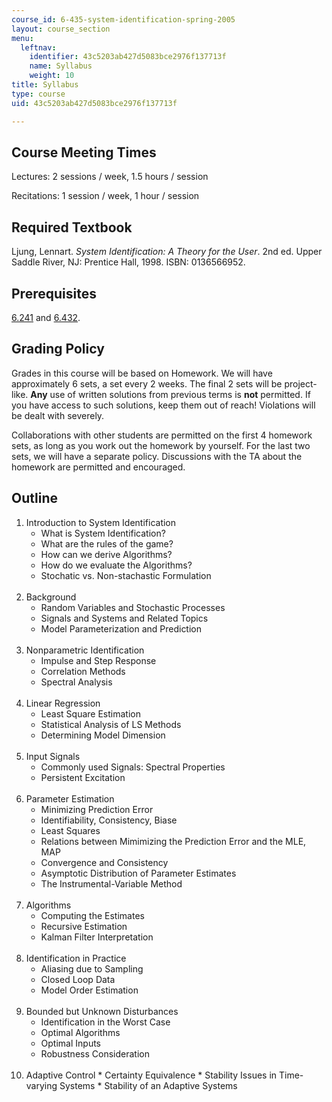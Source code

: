 ```yaml
---
course_id: 6-435-system-identification-spring-2005
layout: course_section
menu:
  leftnav:
    identifier: 43c5203ab427d5083bce2976f137713f
    name: Syllabus
    weight: 10
title: Syllabus
type: course
uid: 43c5203ab427d5083bce2976f137713f

---
```


Course Meeting Times
--------------------

Lectures: 2 sessions / week, 1.5 hours / session

Recitations: 1 session / week, 1 hour / session

Required Textbook
-----------------

Ljung, Lennart. _System Identification: A Theory for the User_. 2nd ed. Upper Saddle River, NJ: Prentice Hall, 1998. ISBN: 0136566952.

Prerequisites
-------------

[6.241](/courses/6-241j-dynamic-systems-and-control-spring-2011) and [6.432](/courses/6-432-stochastic-processes-detection-and-estimation-spring-2004).

Grading Policy
--------------

Grades in this course will be based on Homework. We will have approximately 6 sets, a set every 2 weeks. The final 2 sets will be project-like. **Any** use of written solutions from previous terms is **not** permitted. If you have access to such solutions, keep them out of reach! Violations will be dealt with severely.

Collaborations with other students are permitted on the first 4 homework sets, as long as you work out the homework by yourself. For the last two sets, we will have a separate policy. Discussions with the TA about the homework are permitted and encouraged.

Outline
-------

1.  Introduction to System Identification
    *   What is System Identification?
    *   What are the rules of the game?
    *   How can we derive Algorithms?
    *   How do we evaluate the Algorithms?
    *   Stochatic vs. Non-stachastic Formulation  
         
2.  Background
    *   Random Variables and Stochastic Processes
    *   Signals and Systems and Related Topics
    *   Model Parameterization and Prediction  
         
3.  Nonparametric Identification
    *   Impulse and Step Response
    *   Correlation Methods
    *   Spectral Analysis  
         
4.  Linear Regression
    *   Least Square Estimation
    *   Statistical Analysis of LS Methods
    *   Determining Model Dimension  
         
5.  Input Signals
    *   Commonly used Signals: Spectral Properties
    *   Persistent Excitation  
         
6.  Parameter Estimation
    *   Minimizing Prediction Error
    *   Identifiability, Consistency, Biase
    *   Least Squares
    *   Relations between Mimimizing the Prediction Error and the MLE, MAP
    *   Convergence and Consistency
    *   Asymptotic Distribution of Parameter Estimates
    *   The Instrumental-Variable Method  
         
7.  Algorithms
    *   Computing the Estimates
    *   Recursive Estimation
    *   Kalman Filter Interpretation  
         
8.  Identification in Practice
    *   Aliasing due to Sampling
    *   Closed Loop Data
    *   Model Order Estimation  
         
9.  Bounded but Unknown Disturbances
    *   Identification in the Worst Case
    *   Optimal Algorithms
    *   Optimal Inputs
    *   Robustness Consideration  
         
10.  Adaptive Control
    *   Certainty Equivalence
    *   Stability Issues in Time-varying Systems
    *   Stability of an Adaptive Systems